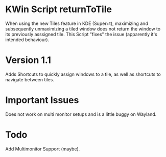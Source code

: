# KWin Script returnToTile
When using the new Tiles feature in KDE (Super+t), maximizing and subsequently unmaximizing a tiled window does not return the window to its previously asssigned tile. This Script "fixes" the issue (apparently it's intended behaviour). 

# Version 1.1
Adds Shortcuts to quickly assign windows to a tile, as well as shortcuts to navigate between tiles.

# Important Issues
Does not work on multi monitor setups and is a little buggy on Wayland.

# Todo
Add Multimonitor Support (maybe).
